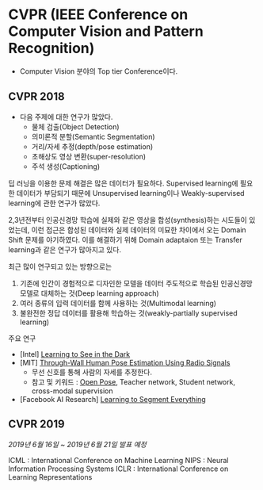 # CVPR (IEEE Conference on Computer Vision and Pattern Recognition)
- Computer Vision 분야의 Top tier Conference이다.
  
## CVPR 2018
- 다음 주제에 대한 연구가 많았다.
  - 물체 검출(Object Detection)
  - 의미론적 분할(Semantic Segmentation)
  - 거리/자세 추정(depth/pose estimation)
  - 초해상도 영상 변환(super-resolution)
  - 주석 생성(Captioning)

딥 러닝을 이용한 문제 해결은 많은 데이터가 필요하다. Supervised learning에 필요한 데이터가 부담되기 때문에 Unsupervised learning이나 Weakly-supervised learning에 관한 연구가 많았다.

2,3년전부터 인공신경망 학습에 실제와 같은 영상을 합성(synthesis)하는 시도들이 있었는데, 이런 접근은 합성된 데이터와 실제 데이터의 미묘한 차이에서 오는 Domain Shift 문제를 야기하였다. 이를 해결하기 위해 Domain adaptaion 또는 Transfer learning과 같은 연구가 많아지고 있다.

최근 많이 연구되고 있는 방향으로는 
1. 기존에 인간이 경험적으로 디자인한 모델을 데이터 주도적으로 학습된 인공신경망 모델로 대체하는 것(Deep learning approach)
2. 여러 종류의 입력 데이터를 함께 사용하는 것(Multimodal learning)
3. 불완전한 정답 데이터를 활용해 학습하는 것(weakly-partially supervised learning)

주요 연구
- [Intel] [Learning to See in the Dark](https://arxiv.org/abs/1805.01934)
- [MIT] [Through-Wall Human Pose Estimation Using Radio Signals](http://rfpose.csail.mit.edu/)
  - 무선 신호를 통해 사람의 자세를 추정한다.
  - 참고 및 키워드 : [Open Pose](https://arxiv.org/abs/1611.08050), Teacher network, Student network, cross-modal supervision
- [Facebook AI Research] [Learning to Segment Everything](https://arxiv.org/abs/1711.10370)
  
## CVPR 2019
*2019년 6월 16일 ~ 2019년 6월 21일 발표 예정*


ICML : International Conference on Machine Learning
NIPS : Neural Information Processing Systems
ICLR : International Conference on Learning Representations